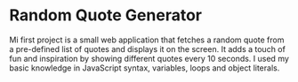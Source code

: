 # Random Quote Generator
Mi first project is a small web application that fetches a random quote from a pre-defined list of quotes and displays it on the screen. It adds a touch of fun and inspiration by showing different quotes every 10 seconds. I used my basic knowledge in JavaScript syntax, variables, loops and object literals.
